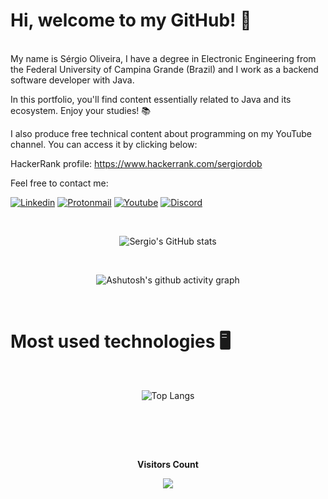# Hi, welcome to my GitHub!  👋
<br /> <!-- Adicione uma tag <br> para criar uma quebra de linha -->
My name is Sérgio Oliveira, I have a degree in Electronic Engineering from the Federal University of Campina Grande (Brazil) and I work as a backend software developer with Java.

In this portfolio, you'll find content essentially related to Java and its ecosystem. Enjoy your studies! 📚

I also produce free technical content about programming on my YouTube channel. You can access it by clicking below:

HackerRank profile: https://www.hackerrank.com/sergiordob

Feel free to contact me:

[![Linkedin](https://img.shields.io/badge/LinkedIn-0077B5?style=for-the-badge&logo=linkedin&logoColor=white)](https://www.linkedin.com/in/sergiordob/)
[![Protonmail](https://img.shields.io/badge/ProtonMail-8B89CC?style=for-the-badge&logo=protonmail&logoColor=white)](mailto:sergiordob@protonmail.com)
[![Youtube](https://img.shields.io/badge/YouTube-FF0000?style=for-the-badge&logo=youtube&logoColor=white)](https://www.youtube.com/channel/UCZgkQ0ogRSQz8-3ZbOpCZXw)
[![Discord](https://img.shields.io/badge/Discord-7289DA?style=for-the-badge&logo=discord&logoColor=white)]([sergiordob@protonmail.com](https://discord.com/users/8052))

<br /> <!-- Adicione uma tag <br> para criar uma quebra de linha -->

<div align="center">
  <img src="https://github-readme-stats.vercel.app/api?username=sergiordob&show_icons=true&theme=dark" alt="Sergio's GitHub stats" />
</div>

<br /> <!-- Adicione uma tag <br> para criar uma quebra de linha -->

<div align="center">
  <img src="https://github-readme-activity-graph.vercel.app/graph?username=sergiordob&bg_color=0d1117&color=fafffd&line=1bcc7c&point=1bcc7c&area=false&hide_border=false" alt="Ashutosh's github activity graph" />
</div>

<!--
![Sergios's GitHub stats](https://github-readme-stats.vercel.app/api?username=sergiordob&show_icons=true&theme=dark)
[![Ashutosh's github activity graph](https://github-readme-activity-graph.vercel.app/graph?username=sergiordob&bg_color=0d1117&color=fafffd&line=1bcc7c&point=1bcc7c&area=false&hide_border=false)](https://github.com/ashutosh00710/github-readme-activity-graph)
-->

<br /> <!-- Adicione uma tag <br> para criar uma quebra de linha -->

# Most used technologies 🖥️
<br /> <!-- Adicione uma tag <br> para criar uma quebra de linha -->
<div align="center">
  <img src="https://github-readme-stats.vercel.app/api/top-langs/?username=sergiordob&theme=dark" alt="Top Langs" />
</div>

<!--![Top Langs](https://github-readme-stats.vercel.app/api/top-langs/?username=sergiordob&theme=dark)-->
<br /> <!-- Adicione uma tag <br> para criar uma quebra de linha -->
<br /> <!-- Adicione uma tag <br> para criar uma quebra de linha -->

<div align="center">
<br><p align="centre"><b>Visitors Count</b></p>  
<p align="center"><img align="center" src="https://profile-counter.glitch.me/{sergiordob}/count.svg" /></p> 
<br></div>





